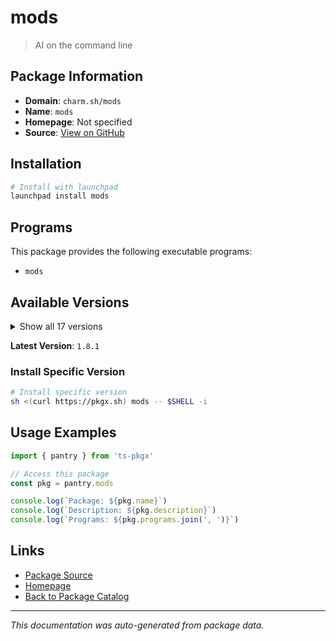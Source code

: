 # mods

> AI on the command line

## Package Information

- **Domain**: `charm.sh/mods`
- **Name**: `mods`
- **Homepage**: Not specified
- **Source**: [View on GitHub](https://github.com/pkgxdev/pantry/tree/main/projects/charm.sh/mods/package.yml)

## Installation

```bash
# Install with launchpad
launchpad install mods
```

## Programs

This package provides the following executable programs:

- `mods`

## Available Versions

<details>
<summary>Show all 17 versions</summary>

- `1.8.1`, `1.8.0`, `1.7.0`, `1.6.0`, `1.5.0`
- `1.4.1`, `1.4.0`, `1.3.1`, `1.3.0`, `1.2.2`
- `1.2.1`, `1.2.0`, `1.1.0`, `1.0.0`, `0.2.0`
- `0.1.1`, `0.1.0`

</details>

**Latest Version**: `1.8.1`

### Install Specific Version

```bash
# Install specific version
sh <(curl https://pkgx.sh) mods -- $SHELL -i
```

## Usage Examples

```typescript
import { pantry } from 'ts-pkgx'

// Access this package
const pkg = pantry.mods

console.log(`Package: ${pkg.name}`)
console.log(`Description: ${pkg.description}`)
console.log(`Programs: ${pkg.programs.join(', ')}`)
```

## Links

- [Package Source](https://github.com/pkgxdev/pantry/tree/main/projects/charm.sh/mods/package.yml)
- [Homepage](#)
- [Back to Package Catalog](../../../package-catalog.md)

---

*This documentation was auto-generated from package data.*
